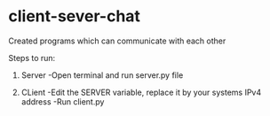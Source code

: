 # client-sever-chat

Created programs which can communicate with each other

Steps to run:
1. Server
-Open terminal and run server.py file

2. CLient 
-Edit the SERVER variable, replace it by your systems IPv4 address
-Run client.py 
